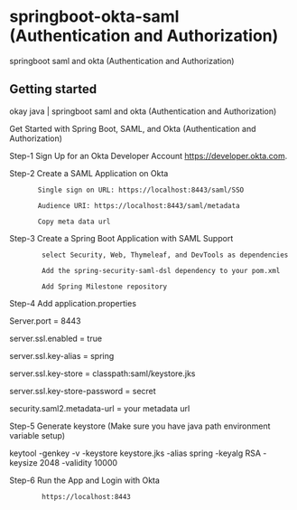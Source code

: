 # springboot-okta-saml (Authentication and Authorization)

springboot saml and okta (Authentication and Authorization)


## Getting started

okay java | springboot saml and okta (Authentication and Authorization)

Get Started with Spring Boot, SAML, and Okta (Authentication and Authorization)

Step-1 Sign Up for an Okta Developer Account https://developer.okta.com.

Step-2 Create a SAML Application on Okta

           Single sign on URL: https://localhost:8443/saml/SSO

           Audience URI: https://localhost:8443/saml/metadata

           Copy meta data url

Step-3 Create a Spring Boot Application with SAML Support

            select Security, Web, Thymeleaf, and DevTools as dependencies

            Add the spring-security-saml-dsl dependency to your pom.xml

            Add Spring Milestone repository

Step-4 Add application.properties

Server.port = 8443

server.ssl.enabled = true

server.ssl.key-alias = spring

server.ssl.key-store = classpath:saml/keystore.jks

server.ssl.key-store-password = secret

security.saml2.metadata-url = your metadata url



Step-5 Generate keystore (Make sure you have java path environment variable setup)

keytool -genkey -v -keystore keystore.jks -alias spring -keyalg RSA -keysize 2048 -validity 10000


Step-6 Run the App and Login with Okta

            https://localhost:8443


